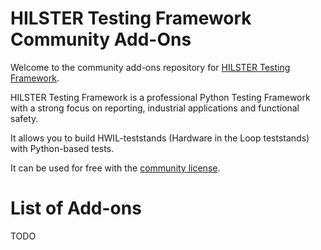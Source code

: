 # HILSTER Testing Framework Community Add-Ons

Welcome to the community add-ons repository for [HILSTER Testing Framework](https://docs.hilster.io/htf/latest/).

HILSTER Testing Framework is a professional Python Testing Framework with a strong focus on reporting, industrial applications and functional safety.

It allows you to build HWIL-teststands (Hardware in the Loop teststands) with Python-based tests.

It can be used for free with the [community license](https://docs.hilster.io/htf/latest/licensing.html#community-license).

# List of Add-ons
TODO
